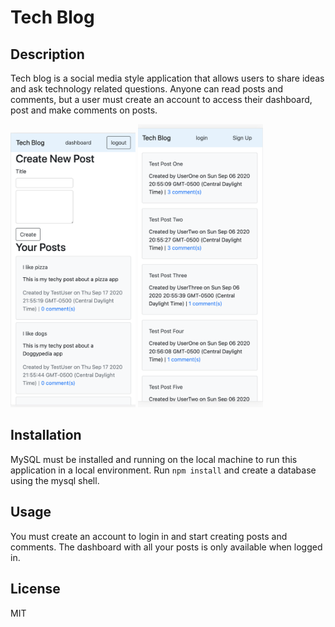 # Tech Blog

## Description
Tech blog is a social media style application that allows users to share ideas and ask technology related questions. Anyone can read posts and comments, but a user must create an account to access their dashboard, post and make comments on posts.

<img src="./screenshots/dashboard.png" alt="dashboard" width="200"/>         <img src="./screenshots/homepage.png" alt="homepage" width="200"/>

## Installation
MySQL must be installed and running on the local machine to run this application in a local environment. Run `npm install` and create a database using the mysql shell.

## Usage 
You must create an account to login in and start creating posts and comments. The dashboard with all your posts is only available when logged in.

## License
MIT


